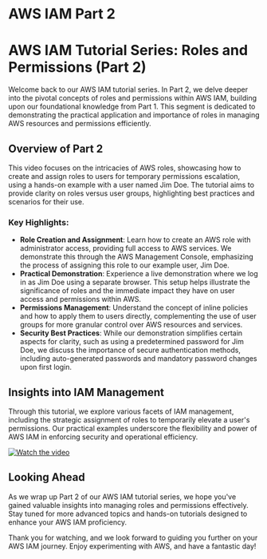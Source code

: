 # AWS IAM Part 2
# AWS IAM Tutorial Series: Roles and Permissions (Part 2)

Welcome back to our AWS IAM tutorial series. In Part 2, we delve deeper into the pivotal concepts of roles and permissions within AWS IAM, building upon our foundational knowledge from Part 1. This segment is dedicated to demonstrating the practical application and importance of roles in managing AWS resources and permissions efficiently.

## Overview of Part 2
This video focuses on the intricacies of AWS roles, showcasing how to create and assign roles to users for temporary permissions escalation, using a hands-on example with a user named Jim Doe. The tutorial aims to provide clarity on roles versus user groups, highlighting best practices and scenarios for their use.

### Key Highlights:
- **Role Creation and Assignment**: Learn how to create an AWS role with administrator access, providing full access to AWS services. We demonstrate this through the AWS Management Console, emphasizing the process of assigning this role to our example user, Jim Doe.
- **Practical Demonstration**: Experience a live demonstration where we log in as Jim Doe using a separate browser. This setup helps illustrate the significance of roles and the immediate impact they have on user access and permissions within AWS.
- **Permissions Management**: Understand the concept of inline policies and how to apply them to users directly, complementing the use of user groups for more granular control over AWS resources and services.
- **Security Best Practices**: While our demonstration simplifies certain aspects for clarity, such as using a predetermined password for Jim Doe, we discuss the importance of secure authentication methods, including auto-generated passwords and mandatory password changes upon first login.

## Insights into IAM Management
Through this tutorial, we explore various facets of IAM management, including the strategic assignment of roles to temporarily elevate a user's permissions. Our practical examples underscore the flexibility and power of AWS IAM in enforcing security and operational efficiency.

[![Watch the video](http://img.youtube.com/vi/T4gSNeDf2aM/0.jpg)](http://www.youtube.com/watch?v=pXALTU34eMg)

## Looking Ahead
As we wrap up Part 2 of our AWS IAM tutorial series, we hope you've gained valuable insights into managing roles and permissions effectively. Stay tuned for more advanced topics and hands-on tutorials designed to enhance your AWS IAM proficiency.

Thank you for watching, and we look forward to guiding you further on your AWS IAM journey. Enjoy experimenting with AWS, and have a fantastic day!

